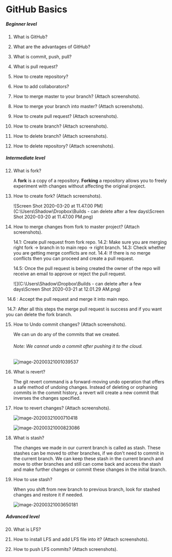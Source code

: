 # GitHub Basics

##### Beginner level

1. What is GitHub?

   

2. What are the advantages of GitHub?

   

3. What is commit, push, pull?



4. What is pull request?



5. How to create repository?



6. How to add collaborators?



7. How to merge master to your branch? (Attach screenshots).



8. How to merge your branch into master? (Attach screenshots).



9. How to create pull request?  (Attach screenshots).



10. How to create branch?  (Attach screenshots).



11. How to delete branch? (Attach screenshots).



12. How to delete repository? (Attach screenshots).



##### Intermediate level

12. What is fork?

    A **fork** is a copy of a repository. **Forking** a repository allows you to freely experiment with changes without affecting the original project. 

    

13. How to create fork?  (Attach screenshots).

    ![Screen Shot 2020-03-20 at 11.47.00 PM](C:\Users\Shadow\Dropbox\Builds - can delete after a few days\Screen Shot 2020-03-20 at 11.47.00 PM.png)

    

14. How to merge changes from fork to master project?  (Attach screenshots).

    14.1: Create pull request from fork repo.
    14.2: Make sure you are merging right fork -> branch in to main repo -> right branch.
    14.3: Check whether you are getting merge conflicts are not.
    14.4: If there is no merge conflicts then you can proceed and create a pull request.

    14.5: Once the pull request is being created the owner of the repo will receive an email to approve or reject the pull request.

    ![](C:\Users\Shadow\Dropbox\Builds - can delete after a few days\Screen Shot 2020-03-21 at 12.01.29 AM.png)

​        14.6 : Accept the pull request and merge it into main repo.

​		14.7: After all this steps the merge pull request is success and if you want you can delete the fork branch.



15. How to Undo commit changes?  (Attach screenshots).

    We can un do any of the commits that we created.

    ###### Note: We cannot undo a commit after pushing it to the cloud.

    ![image-20200321001039537](C:\Users\Shadow\AppData\Roaming\Typora\typora-user-images\image-20200321001039537.png)

    

16. What is revert?

     The git revert command is a forward-moving undo operation that offers a safe method of undoing changes. Instead of deleting or orphaning commits in the commit history, a revert will create a new commit that inverses the changes specified.

    

17. How to revert changes?  (Attach screenshots).

    ![image-20200321000710418](C:\Users\Shadow\AppData\Roaming\Typora\typora-user-images\image-20200321000710418.png)

    ![image-20200321000823086](C:\Users\Shadow\AppData\Roaming\Typora\typora-user-images\image-20200321000823086.png)

18. What is stash?

    The changes we made in our current branch is called as stash. 
    These stashes can be moved to other branches, if we don't need to commit in the  current branch.
    We can keep these stash in the current branch and move to other branches and still can come back and access the stash and make further changes or commit these changes in the initial branch.

19. How to use stash?

    When you shift from new branch to previous branch, look for stashed changes and restore it if needed.

    ![image-20200321003650181](C:\Users\Shadow\AppData\Roaming\Typora\typora-user-images\image-20200321003650181.png)

##### Advanced level

20. What is LFS? 



21. How to install LFS and add LFS file into it?  (Attach screenshots).



22. How to push LFS commits?  (Attach screenshots).





